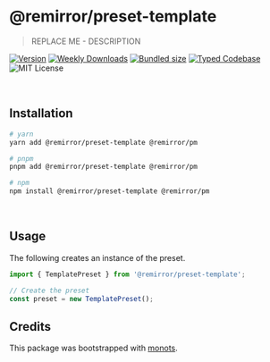 # @remirror/preset-template

> REPLACE ME - DESCRIPTION

[![Version][version]][npm] [![Weekly Downloads][downloads-badge]][npm]
[![Bundled size][size-badge]][size] [![Typed Codebase][typescript]](./src/index.ts)
![MIT License][license]

[version]: https://flat.badgen.net/npm/v/@remirror/preset-template
[npm]: https://npmjs.com/package/@remirror/preset-template
[license]: https://flat.badgen.net/badge/license/MIT/purple
[size]: https://bundlephobia.com/result?p=@remirror/preset-template
[size-badge]: https://flat.badgen.net/bundlephobia/minzip/@remirror/preset-template
[typescript]: https://flat.badgen.net/badge/icon/TypeScript?icon=typescript&label
[downloads-badge]: https://badgen.net/npm/dw/@remirror/preset-template/red?icon=npm

<br />

## Installation

```bash
# yarn
yarn add @remirror/preset-template @remirror/pm

# pnpm
pnpm add @remirror/preset-template @remirror/pm

# npm
npm install @remirror/preset-template @remirror/pm
```

<br />

## Usage

The following creates an instance of the preset.

```ts
import { TemplatePreset } from '@remirror/preset-template';

// Create the preset
const preset = new TemplatePreset();
```

## Credits

This package was bootstrapped with [monots].

[monots]: https://github.com/monots/monots
